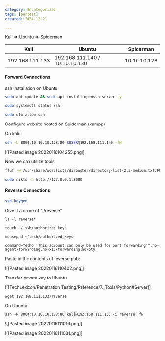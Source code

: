 ```yaml
---
category: Uncategorized
tags: [pentest]
created: 2024-12-21

---
```

Kali => Ubuntu => Spiderman

| Kali | Ubuntu | Spiderman | 
| --- | --- | --- |
| 192.168.111.133 | 192.168.111.140 / 10.10.10.130 | 10.10.10.128

#### **Forward Connections**

ssh installation on Ubuntu:
```bash - kali
sudo apt update && sudo apt install openssh-server -y
```

```bash - kali
sudo systemctl status ssh
```

```bash - kali
sudo ufw allow ssh
```

Configure website hosted on Spiderman (xampp)

On kali:

```bash - kali
ssh -L 8000:10.10.10.128:80 $USER@192.168.111.140 -fN
```

![[Pasted image 20220116104255.png]]

Now we can utilize tools 

```bash - kali
ffuf -w /usr/share/wordlists/dirbuster/directory-list-2.3-medium.txt:FUZZ -u http://127.0.0.1:8000/FUZZ
```

```bash - kali
sudo nikto -h http://127.0.0.1:8000
```


#### **Reverse Connections**  

```bash - kali
ssh-keygen
```

Give it a name of "./reverse"

```
ls -l reverse*
```

```
touch ~/.ssh/authorized_keys
```

```
mousepad ~/.ssh/authorized_keys
```

```
command="echo 'This account can only be used for port forwarding'",no-agent-forwarding,no-x11-forwarding,no-pty
```

Paste in the contents of reverse.pub:

![[Pasted image 20220116110402.png]]

Transfer private key to Ubuntu

![[TechLexicon/Penetration Testing/Reference/7._Tools/Python#Server]]

```
wget 192.168.111.133/reverse
```

On Ubuntu:
```
ssh -R 8000:10.10.10.128:80 kali@192.168.111.133 -i reverse -fN
```

![[Pasted image 20220116111016.png]]

![[Pasted image 20220116111031.png]]

